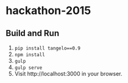 # hackathon-2015

## Build and Run

1. ``pip install tangelo==0.9``
2. ``npm install``
3. ``gulp``
4. ``gulp serve``
5. Visit http://localhost:3000 in your browser.
